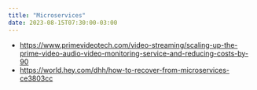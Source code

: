 ```yaml
---
title: "Microservices"
date: 2023-08-15T07:30:00-03:00
---
```

- https://www.primevideotech.com/video-streaming/scaling-up-the-prime-video-audio-video-monitoring-service-and-reducing-costs-by-90
- https://world.hey.com/dhh/how-to-recover-from-microservices-ce3803cc